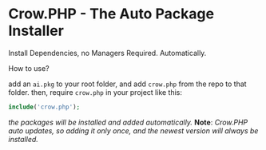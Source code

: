 # Crow.PHP - The Auto Package Installer
Install Dependencies, no Managers Required. Automatically.

How to use?

add an `ai.pkg` to your root folder, and add `crow.php` from the repo to that folder.
then, require `crow.php` in your project like this:
```PHP
include('crow.php');
```

*the packages will be installed and added automatically.*
**Note**: _Crow.PHP auto updates, so adding it only once, and the newest version will always be installed._
